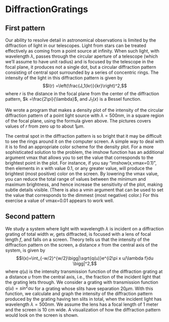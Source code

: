 # DiffractionGratings

## First pattern
Our ability to resolve detail in astronomical observations is limited by the diffraction of light in our telescopes. Light from stars can be treated effectively as coming from a point source at infinity. When such light, with wavelength $\lambda$, passes through the circular aperture of a telescope (which we’ll assume to have unit radius) and is focused by the telescope in the focal
plane, it produces not a single dot, but a circular diffraction pattern consisting of central spot
surrounded by a series of concentric rings. The intensity of the light in this diffraction pattern
is given by
$$I(r) =\left(\frac{J_1(kr)}{kr}\right)^2,$$
where $r$ is the distance in the focal plane from the center of the diffraction pattern, $k =\frac{2\pi}{\lambda}$,
and $J_1(x)$ is a Bessel function. 

We wrote a program that makes a density plot of the intensity of the circular diffraction pattern of a point light source with $\lambda = 500 nm$, in a square region of the focal plane,
using the formula given above. The pictures covers values of $r$ from zero up to about $1\mu m$.

The central spot in the
diffraction pattern is so bright that it may be difficult to see the rings around it on the computer
screen. A simple way to deal with it is to find an appropriate color scheme for the density plot. For a more sophisticated solution to the problem, the imshow function has an additional argument vmax
that allows you to set the value that corresponds to the brightest point in the plot. For instance,
if you say “imshow(x,vmax=0.1)”, then elements in x with value 0.1, or any greater value, will
produce the brightest (most positive) color on the screen. By lowering the vmax value, you can
reduce the total range of values between the minimum and maximum brightness, and hence
increase the sensitivity of the plot, making subtle details visible. (There is also a vmin argument
that can be used to set the value that corresponds to the dimmest (most negative) color.) For
this exercise a value of vmax=0.01 appears to work well.

## Second pattern
We study a system where light with wavelength $\lambda$ is incident on a diffraction grating of total width $w$, gets diffracted, is
focused with a lens of focal length $f$, and falls on a screen. Theory tells us that the intensity of the diffraction pattern on the screen, a distance $x$ from the
central axis of the system, is given by
$$I(x)=\int_{-w/2}^{w/2}\bigg|\sqrt{q(u)}e^{i2\pi x u/\lambda f}du \bigg|^2,$$
where $q(u)$ is the intensity transmission function of the diffraction grating at a distance $u$ from
the central axis, i.e., the fraction of the incident light that the grating lets through. We consider a grating with transmission function $q(u) = sin^2 \alpha u$ for a grating whose slits have separation $20 \mu m$. With this function, we calculate and graph the intensity of the diffraction pattern produced by the grating having ten slits in total, when the incident light has wavelength $\lambda = 500 nm$. We assume the lens has a focal length of 1 meter and the screen is 10 cm
wide. A visualization of how the diffraction pattern would look on the screen is shown.
